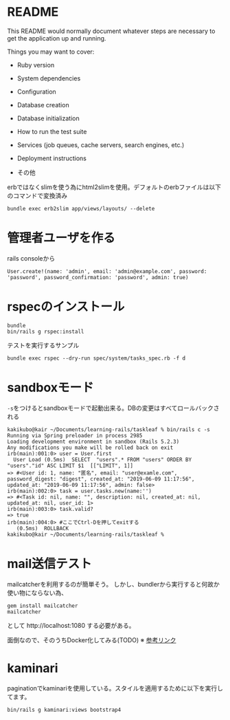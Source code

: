 # README

This README would normally document whatever steps are necessary to get the
application up and running.

Things you may want to cover:

* Ruby version

* System dependencies

* Configuration

* Database creation

* Database initialization

* How to run the test suite

* Services (job queues, cache servers, search engines, etc.)

* Deployment instructions

* その他

erbではなくslimを使う為にhtml2slimを使用。デフォルトのerbファイルは以下のコマンドで変換済み
```
bundle exec erb2slim app/views/layouts/ --delete
```

# 管理者ユーザを作る

rails consoleから
```
User.create!(name: 'admin', email: 'admin@example.com', password: 'password', password_confirmation: 'password', admin: true)
```

# rspecのインストール


```
bundle
bin/rails g rspec:install
```

テストを実行するサンプル
```
bundle exec rspec --dry-run spec/system/tasks_spec.rb -f d
```

# sandboxモード


`-s`をつけるとsandboxモードで起動出来る。DBの変更はすべてロールバックされる
```
kakikubo@kair ~/Documents/learning-rails/taskleaf % bin/rails c -s
Running via Spring preloader in process 2985
Loading development environment in sandbox (Rails 5.2.3)
Any modifications you make will be rolled back on exit
irb(main):001:0> user = User.first
  User Load (0.5ms)  SELECT  "users".* FROM "users" ORDER BY "users"."id" ASC LIMIT $1  [["LIMIT", 1]]
=> #<User id: 1, name: "匿名", email: "user@examle.com", password_digest: "digest", created_at: "2019-06-09 11:17:56", updated_at: "2019-06-09 11:17:56", admin: false>
irb(main):002:0> task = user.tasks.new(name:'')
=> #<Task id: nil, name: "", description: nil, created_at: nil, updated_at: nil, user_id: 1>
irb(main):003:0> task.valid?
=> true
irb(main):004:0> #ここでCtrl-Dを押してexitする
   (0.5ms)  ROLLBACK
kakikubo@kair ~/Documents/learning-rails/taskleaf %

```

# mail送信テスト

mailcatcherを利用するのが簡単そう。
しかし、bundlerから実行すると何故か使い物にならない為、
```
gem install mailcatcher
mailcatcher
```
として http://localhost:1080
する必要がある。

面倒なので、そのうちDocker化してみる(TODO)
※ [参考リンク](https://qiita.com/pocari/items/de0436c39ffc65647cf0)


# kaminari

paginationでkaminariを使用している。スタイルを適用するために以下を実行してます。
```
bin/rails g kaminari:views bootstrap4
```
